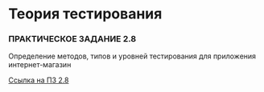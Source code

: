 # Теория тестирования

### ПРАКТИЧЕСКОЕ ЗАДАНИЕ 2.8 

Определение методов, типов и уровней тестирования для приложения интернет-магазин

[Ссылка на ПЗ 2.8](https://docs.google.com/spreadsheets/d/106En2OfUaNwJAtWB_Um3E4XO-sjNt5LTWUgnQYpY-fA/edit?usp=drive_link)

